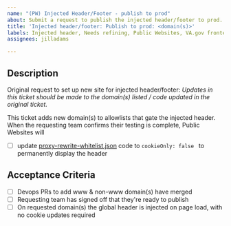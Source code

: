 ```yaml
---
name: "(PW) Injected Header/Footer - publish to prod"
about: Submit a request to publish the injected header/footer to prod.
title: 'Injected header/footer: Publish to prod: <domain(s)>'
labels: Injected header, Needs refining, Public Websites, VA.gov frontend
assignees: jilladams

---
```


## Description
Original request to set up new site for injected header/footer: 
_Updates in this ticket should be made to the domain(s) listed / code updated in the original ticket._

This ticket adds new domain(s) to allowlists that gate the injected header. When the requesting team confirms their testing is complete, Public Websites will 

- [ ] update [proxy-rewrite-whitelist.json](https://github.com/department-of-veterans-affairs/vets-website/blob/main/src/applications/proxy-rewrite/proxy-rewrite-whitelist.json) code to `cookieOnly: false ` to permanently display the header 


## Acceptance Criteria
- [ ] Devops PRs to add www & non-www domain(s) have merged
- [ ] Requesting team has signed off that they're ready to publish
- [ ] On requested domain(s) the global header is injected on page load, with no cookie updates required